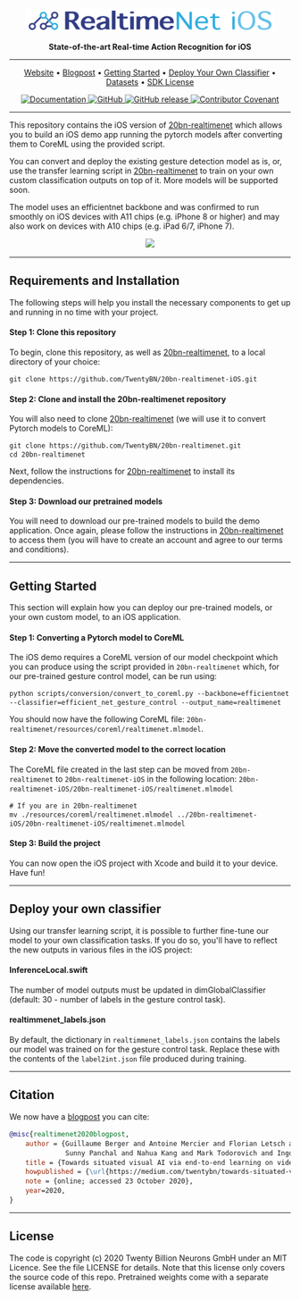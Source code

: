 <div align="center">

<img src="https://raw.githubusercontent.com/TwentyBN/20bn-realtimenet-ios/beautification-phase1/docs/imgs/temp_realtimenetios_header_1.png" height="45px">

**State-of-the-art Real-time Action Recognition for iOS**

---

<!-- TABLE OF CONTENTS -->
<p align="center">
  <a href="https://www.20bn.com/">Website</a> •
  <a href="https://medium.com/twentybn/towards-situated-visual-ai-via-end-to-end-learning-on-video-clips-2832bd9d519f">Blogpost</a> •  
  <a href="#getting-started">Getting Started</a> •
  <a href="#deploy-your-own-classifier">Deploy Your Own Classifier</a> •
  <a href="https://20bn.com/products/datasets">Datasets</a> •   
  <a href="https://20bn.com/licensing/sdk/evaluation">SDK License</a>
</p>

<!-- BADGES -->
<p align="center">
    <a href="https://20bn.com/">
        <img alt="Documentation" src="https://img.shields.io/website/http/20bn.com.svg?down_color=red&down_message=offline&up_message=online">
    </a>
    <a href="https://github.com/TwentyBN/20bn-realtimenet/master/LICENSE">
        <img alt="GitHub" src="https://img.shields.io/github/license/TwentyBN/20bn-realtimenet.svg?color=blue">
    </a>
    <a href="https://github.com/TwentyBN/20bn-realtimenet/releases">
        <img alt="GitHub release" src="https://img.shields.io/github/release/TwentyBN/20bn-realtimenet.svg">
    </a>
    <a href="https://github.com/TwentyBN/20bn-realtimenet/blob/master/CODE_OF_CONDUCT.md">
        <img alt="Contributor Covenant" src="https://img.shields.io/badge/Contributor%20Covenant-v2.0%20adopted-ff69b4.svg">
    </a>
</p>

</div>

---

This repository contains the iOS version of [20bn-realtimenet](https://github.com/TwentyBN/20bn-realtimenet) which allows you to build an iOS demo app running the pytorch models after converting them to CoreML using the provided script. 

You can convert and deploy the existing gesture detection model as is, or, use the transfer learning script in [20bn-realtimenet](https://github.com/TwentyBN/20bn-realtimenet) to train on your own custom classification outputs on top of it. More models will be supported soon.

The model uses an efficientnet backbone and was confirmed to run smoothly on iOS devices with A11 chips (e.g. iPhone 8 or higher) and may also work on devices with A10 chips (e.g. iPad 6/7, iPhone 7).

<p align="center">
    <img src="https://raw.githubusercontent.com/TwentyBN/20bn-realtimenet-ios/beautification-phase1/docs/gifs/realtimenetiOS_gesture.gif" width="400px">
</p>

---

## Requirements and Installation

The following steps will help you install the necessary components to get up and running in no time with your project. 

#### Step 1: Clone this repository

To begin, clone this repository, as well as [20bn-realtimenet](https://github.com/TwentyBN/20bn-realtimenet), to a local directory of your choice:

```shell
git clone https://github.com/TwentyBN/20bn-realtimenet-iOS.git
```

#### Step 2: Clone and install the 20bn-realtimenet repository

You will also need to clone [20bn-realtimenet](https://github.com/TwentyBN/20bn-realtimenet) (we will use it to convert Pytorch models to CoreML):

```shell
git clone https://github.com/TwentyBN/20bn-realtimenet.git
cd 20bn-realtimenet
```

Next, follow the instructions for [20bn-realtimenet](https://github.com/TwentyBN/20bn-realtimenet) to install
 its dependencies.

#### Step 3: Download our pretrained models

You will need to download our pre-trained models to build the demo application. Once again, please follow the
 instructions in [20bn-realtimenet](https://github.com/TwentyBN/20bn-realtimenet) to access them (you will have to create an account and agree to our terms and conditions).

--- 

## Getting Started

This section will explain how you can deploy our pre-trained models, or your own custom model, to an iOS application. 

#### Step 1: Converting a Pytorch model to CoreML

The iOS demo requires a CoreML version of our model checkpoint which you can produce using the script provided in
 `20bn-realtimenet` which, for our pre-trained gesture control model, can be run using:

```shell
python scripts/conversion/convert_to_coreml.py --backbone=efficientnet --classifier=efficient_net_gesture_control --output_name=realtimenet
```

You should now have the following CoreML file: `20bn-realtimenet/resources/coreml/realtimenet.mlmodel`.

#### Step 2: Move the converted model to the correct location

The CoreML file created in the last step can be moved from `20bn-realtimenet` to `20bn-realtimenet-iOS` in the following location: `20bn-realtimenet-iOS/20bn-realtimenet-iOS/realtimenet.mlmodel`

```shell
# If you are in 20bn-realtimenet
mv ./resources/coreml/realtimenet.mlmodel ../20bn-realtimenet-iOS/20bn-realtimenet-iOS/realtimenet.mlmodel
```

#### Step 3: Build the project

You can now open the iOS project with Xcode and build it to your device. Have fun!

---

## Deploy your own classifier

Using our transfer learning script, it is possible to further fine-tune our model to your own classification tasks. If
 you do so, you'll have to reflect the new outputs in various files in the iOS project: 

#### InferenceLocal.swift 
The number of model outputs must be updated in dimGlobalClassifier (default: 30 - number of labels in the gesture control task).

#### realtimmenet_labels.json 

By default, the dictionary in `realtimmenet_labels.json` contains the labels our model was trained on for the gesture control task. Replace these with the contents of the `label2int.json` file produced during training.

---

## Citation

We now have a [blogpost](https://medium.com/twentybn/towards-situated-visual-ai-via-end-to-end-learning-on-video-clips-2832bd9d519f) you can cite:

```bibtex
@misc{realtimenet2020blogpost,
    author = {Guillaume Berger and Antoine Mercier and Florian Letsch and Cornelius Boehm and 
              Sunny Panchal and Nahua Kang and Mark Todorovich and Ingo Bax and Roland Memisevic},
    title = {Towards situated visual AI via end-to-end learning on video clips},
    howpublished = {\url{https://medium.com/twentybn/towards-situated-visual-ai-via-end-to-end-learning-on-video-clips-2832bd9d519f}},
    note = {online; accessed 23 October 2020},
    year=2020,
}
```

---

## License 

The code is copyright (c) 2020 Twenty Billion Neurons GmbH under an MIT Licence. See the file LICENSE for details. Note that this license 
only covers the source code of this repo. Pretrained weights come with a separate license available [here](https://20bn.com/licensing/sdk/evaluation).
